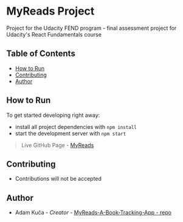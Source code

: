# MyReads Project

Project for the Udacity FEND program - final assessment project for Udacity's React Fundamentals course

## Table of Contents
* [How to Run](#how-to-run)
* [Contributing](#contributing)
* [Author](#author)

## How to Run
To get started developing right away:

* install all project dependencies with `npm install`
* start the development server with `npm start`

>Live GitHub Page - [MyReads](https://adkuca.github.io/MyReads-A-Book-Tracking-App)

## Contributing
* Contributions will not be accepted

## Author
* Adam Kuča - *Creator* - [MyReads-A-Book-Tracking-App - repo](https://github.com/adkuca/MyReads-A-Book-Tracking-App)